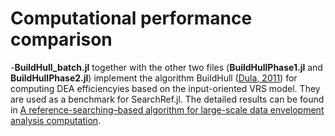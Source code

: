 # Computational performance comparison
 
 
-**BuildHull_batch.jl** together with the other two files (**BuildHullPhase1.jl** and **BuildHullPhase2.jl**) implement the algorithm BuildHull ([Dula, 2011](https://doi.org/10.1287/ijoc.1100.0400)) for computing DEA efficiencyies based on the input-oriented VRS model. They are used as a benchmark for SearchRef.jl. The detailed results can be found in [A reference-searching–based algorithm for large-scale data envelopment analysis computation](https://arxiv.org/abs/1710.10482/). 
